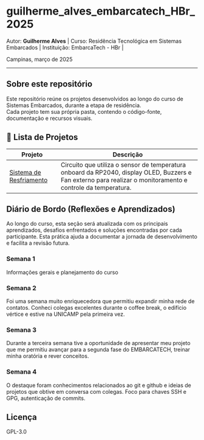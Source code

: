 # guilherme_alves_embarcatech_HBr_2025
Autor: **Guilherme Alves** |
Curso: Residência Tecnológica em Sistemas Embarcados |
Instituição: EmbarcaTech - HBr |

Campinas, março de 2025

---

## Sobre este repositório

Este repositório reúne os projetos desenvolvidos ao longo do curso de Sistemas Embarcados, durante a etapa de residência.  
Cada projeto tem sua própria pasta, contendo o código-fonte, documentação e recursos visuais.

## 📂 Lista de Projetos

| Projeto | Descrição |
|---------|-----------|
| [Sistema de Resfriamento](./projetos/sistema_resfriamento/) | Circuito que utiliza o sensor de temperatura onboard da RP2040, display OLED, Buzzers e Fan externo para realizar o monitoramento e controle da temperatura. |



##  Diário de Bordo (Reflexões e Aprendizados)

Ao longo do curso, esta seção será atualizada com os principais aprendizados, desafios enfrentados e soluções encontradas por cada participante. Esta prática ajuda a documentar a jornada de desenvolvimento e facilita a revisão futura.


### Semana 1
Informações gerais e planejamento do curso

### Semana 2
Foi uma semana muito enriquecedora que permitiu expandir minha rede de contatos. Conheci colegas excelentes durante o coffee break, o edifício vértice e estive na UNICAMP pela primeira vez.

### Semana 3
Durante a terceira semana tive a oportunidade de apresentar meu projeto que me permitiu avançar para a segunda fase do EMBARCATECH, treinar minha oratória e rever conceitos.

### Semana 4
O destaque foram conhecimentos relacionados ao git e github e ideias de projetos que obtive em conversa com colegas. Foco para chaves SSH e GPG, autenticação de commits.


## Licença

 GPL-3.0
